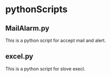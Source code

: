 # pythonScripts

## MailAlarm.py
This is a python script for accept mail and alert.

## excel.py
This is a python script for slove execl.

